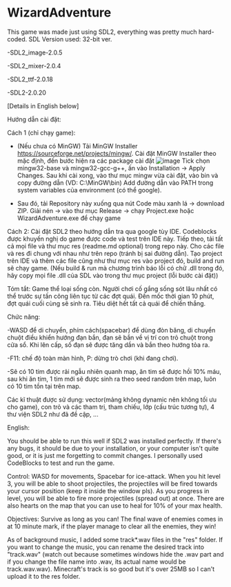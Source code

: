 # WizardAdventure
This game was made just using SDL2, everything was pretty much hard-coded.
SDL Version used: 32-bit ver.

  -SDL2_image-2.0.5
  
  -SDL2_mixer-2.0.4
  
  -SDL2_ttf-2.0.18
  
  -SDL2-2.0.20

[Details in English below]


Hướng dẫn cài đặt: 

Cách 1 (chỉ chạy game): 

   -  (Nếu chưa có MinGW) Tải MinGW Installer https://sourceforge.net/projects/mingw/. Cài đặt MinGW Installer theo mặc định, đến bước hiện ra các package cài đặt ![image](https://user-images.githubusercontent.com/100185885/169244183-c14b2136-78b2-435f-82ec-7917693660b4.png) Tick chọn mingw32-base và mingw32-gcc-g++, ấn vào Installation -> Apply Changes. Sau khi cài xong, vào thư mục mingw vừa cài đặt, vào bin và copy đường dẫn (VD: C:\MinGW\bin) Add đường dẫn vào PATH trong system variables của environment (có thể google).

   -  Sau đó, tải Repository này xuống qua nút Code màu xanh lá -> download ZIP. Giải nén -> vào thư mục Release -> chạy Project.exe hoặc WizardAdventure.exe để chạy game


Cách 2: Cài đặt SDL2 theo hướng dẫn tra qua google tùy IDE. Codeblocks được khuyến nghị do game được code và test trên IDE này. Tiếp theo, tải tất cả mọi file và thư mục res (readme.md optional) trong repo này. Cho các file và res đi chung với nhau như trên repo (tránh bị sai đường dẫn). Tạo project trên IDE và thêm các file cũng như thư mục res vào project đó, build and run sẽ chạy game. (Nếu build & run mà chương trình báo lỗi có chữ .dll trong đó, hãy copy mọi file .dll của SDL vào trong thư mục project (lỗi bước cài đặt))


Tóm tắt: 
  Game thể loại sống còn. Người chơi cố gắng sống sót lâu nhất có thể trước sự tấn công liên tục từ các đợt quái. Đến mốc thời gian 10 phút, đợt quái cuối cùng sẽ sinh ra. Tiêu diệt hết tất cả quái để chiến thắng.
  
Chức năng:

  -WASD để di chuyển, phím cách(spacebar) để dùng đòn băng, di chuyển chuột điều khiển hướng đạn bắn, đạn sẽ bắn về vị trí con trỏ chuột trong cửa sổ. Khi lên cấp, số đạn sẽ được tăng dần và bắn theo hướng tỏa ra.
  
  -F11: chế độ toàn màn hình, P: dừng trò chơi (khi đang chơi).
  
  -Sẽ có 10 tim được rải ngẫu nhiên quanh map, ăn tim sẽ được hồi 10% máu, sau khi ăn tim, 1 tim mới sẽ được sinh ra theo seed random trên map, luôn có 10 tim tồn tại trên map.

Các kĩ thuật được sử dụng: vector(mảng không dynamic nên không tối ưu cho game), con trỏ và các tham trị, tham chiếu, lớp (cấu trúc tương tự), 4 thư viện SDL2 như đã đề cập, ...
  
  

English:

You should be able to run this well if SDL2 was installed perfectly. If there's any bugs, it should be due to your installation, or your computer isn't quite good, or it is just me forgetting to commit changes.
I personally used CodeBlocks to test and run the game.

Control: WASD for movements, Spacebar for ice-attack. When you hit level 3, you will be able to shoot projectiles, the projectiles will be fired towards your cursor position (keep it inside the window pls). As you progress in level, you will be able to fire more projectiles (spread out) at once. There are also hearts on the map that you can use to heal for 10% of your max health.

Objectives: Survive as long as you can! The final wave of enemies comes in at 10 minute mark, if the player manage to clear all the enemies, they win!

As of background music, I added some track*.wav files in the "res" folder. If you want to change the music, you can rename the desired track into "track.wav" (watch out because sometimes windows hide the .wav part and if you change the file name into .wav, its actual name would be track.wav.wav). Minecraft's track is so good but it's over 25MB so I can't upload it to the res folder.
